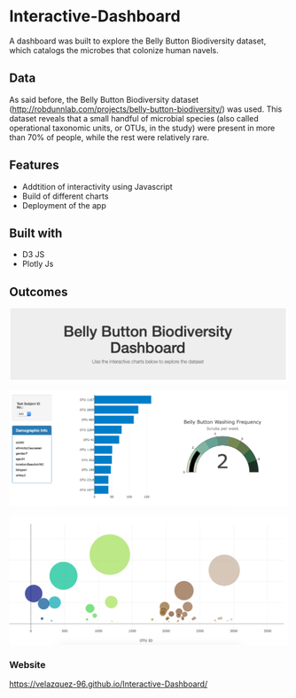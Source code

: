 # Interactive-Dashboard

A dashboard was built to explore the Belly Button Biodiversity dataset, which catalogs the microbes that colonize human navels. 

## Data

As said before, the Belly Button Biodiversity dataset (http://robdunnlab.com/projects/belly-button-biodiversity/) was used. This dataset reveals that a small handful of microbial species (also called operational taxonomic units, or OTUs, in the study) were present in more than 70% of people, while the rest were relatively rare.

## Features

* Addtition of interactivity using Javascript 
* Build of different charts
* Deployment of the app

## Built with 

* D3 JS
* Plotly Js

## Outcomes

![Image1.png](Images/Image1.png)

![Image2.png](Images/Image2.png)

![Image3.png](Images/Image3.png)


### Website
https://velazquez-96.github.io/Interactive-Dashboard/

